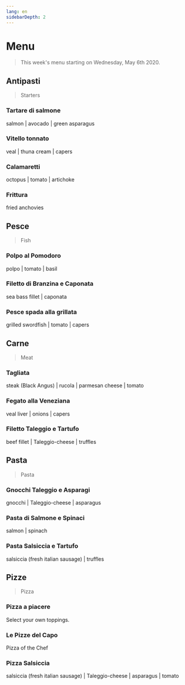 ```yaml
---
lang: en
sidebarDepth: 2
---
```


# Menu

> This week's menu starting on Wednesday, May 6th 2020.

## Antipasti

> Starters

### Tartare di salmone

salmon | avocado | green asparagus

### Vitello tonnato

veal | thuna cream | capers

### Calamaretti

octopus | tomato | artichoke

### Frittura

fried anchovies

## Pesce

> Fish

### Polpo al Pomodoro

polpo | tomato | basil

### Filetto di Branzina e Caponata

sea bass fillet | caponata

### Pesce spada alla grillata

grilled swordfish | tomato | capers

## Carne

> Meat

### Tagliata

steak (Black Angus) | rucola | parmesan cheese | tomato

### Fegato alla Veneziana

veal liver | onions | capers

### Filetto Taleggio e Tartufo

beef fillet | Taleggio-cheese | truffles

## Pasta

> Pasta

### Gnocchi Taleggio e Asparagi

gnocchi | Taleggio-cheese | asparagus

### Pasta di Salmone e Spinaci

salmon | spinach

### Pasta Salsiccia e Tartufo

salsiccia (fresh italian sausage) | truffles

## Pizze

> Pizza

### Pizza a piacere

Select your own toppings.

### Le Pizze del Capo

Pizza of the Chef

### Pizza Salsiccia

salsiccia (fresh italian sausage) | Taleggio-cheese | asparagus | tomato
